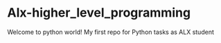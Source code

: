 # Alx-higher_level_programming
Welcome to python world! My first repo for Python tasks as ALX student
